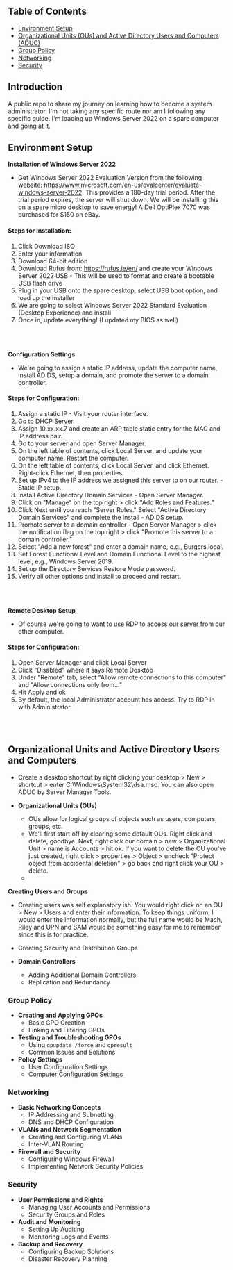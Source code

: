 ## Table of Contents

  - [Environment Setup](#environment-setup)
  - [Organizational Units (OUs) and Active Directory Users and Computers (ADUC)](#organizational-units-and-active-directory-users-and-computers)
  - [Group Policy](#group-policy)
  - [Networking](#networking)
  - [Security](#security)




## Introduction
A public repo to share my journey on learning how to become a system administrator. I'm not taking any specific route nor am I following any specific guide. I'm loading up Windows Server 2022 on a spare computer and going at it.




## Environment Setup

**Installation of Windows Server 2022**
  - Get Windows Server 2022 Evaluation Version from the following website: https://www.microsoft.com/en-us/evalcenter/evaluate-windows-server-2022. This provides a 180-day trial period. After the trial period expires, the server will shut down. We will be installing this on a spare micro desktop to save energy! A Dell OptiPlex 7070 was purchased for $150 on eBay.

#### Steps for Installation:

  1. Click Download ISO
  2. Enter your information
  3. Download 64-bit edition
  4. Download Rufus from: https://rufus.ie/en/ and create your Windows Server 2022 USB - This will be used to format and create a bootable USB flash drive
  5. Plug in your USB onto the spare desktop, select USB boot option, and load up the installer
  6. We are going to select Windows Server 2022 Standard Evaluation (Desktop Experience) and install
  7. Once in, update everything! (I updated my BIOS as well)
<br/>
<br/>




**Configuration Settings**
  - We're going to assign a static IP address, update the computer name, install AD DS, setup a domain, and promote the server to a domain controller.

#### Steps for Configuration:

  1. Assign a static IP - Visit your router interface.
  2. Go to DHCP Server.
  3. Assign 10.xx.xx.7 and create an ARP table static entry for the MAC and IP address pair.
  4. Go to your server and open Server Manager.
  5. On the left table of contents, click Local Server, and update your computer name. Restart the computer.
  6. On the left table of contents, click Local Server, and click Ethernet. Right-click Ethernet, then properties.
  7. Set up IPv4 to the IP address we assigned this server to on our router. - Static IP setup.
  8. Install Active Directory Domain Services - Open Server Manager.
  9. Click on "Manage" on the top right > click "Add Roles and Features."
  10. Click Next until you reach "Server Roles." Select "Active Directory Domain Services" and complete the install - AD DS setup.
  11. Promote server to a domain controller - Open Server Manager > click the notification flag on the top right > click "Promote this server to a domain controller."
  12. Select "Add a new forest" and enter a domain name, e.g., Burgers.local.
  13. Set Forest Functional Level and Domain Functional Level to the highest level, e.g., Windows Server 2019.
  14. Set up the Directory Services Restore Mode password.
  15. Verify all other options and install to proceed and restart.
<br/>
<br/>




**Remote Desktop Setup**
  - Of course we're going to want to use RDP to access our server from our other computer.

#### Steps for Configuration:
  1. Open Server Manager and click Local Server
  2. Click "Disabled" where it says Remote Desktop
  3. Under "Remote" tab, select "Allow remote connections to this computer" and "Allow connections only from..."
  4. Hit Apply and ok
  5. By default, the local Administrator account has access. Try to RDP in with Administrator.
<br/>
<br/>



## Organizational Units and Active Directory Users and Computers
  - Create a desktop shortcut by right clicking your desktop > New > shortcut > enter C:\Windows\System32\dsa.msc. You can also open ADUC by Server Manager Tools.

- **Organizational Units (OUs)**
  - OUs allow for logical groups of objects such as users, computers, groups, etc.
  - We'll first start off by clearing some default OUs. Right click and delete, goodbye. Next, right click our domain > new > Organizational Unit > name is Accounts > hit ok. If you want to delete the OU you've just created, right click > properties > Object > uncheck "Protect object from accidental deletion" > go back and right click your OU > delete.
  -  
**Creating Users and Groups**
  - Creating users was self explanatory ish. You would right click on an OU > New > Users and enter their information. To keep things uniform, I would enter the information normally, but the full name would be Mach, Riley and UPN and SAM would be something easy for me to remember since this is for practice.
  - Creating Security and Distribution Groups

- **Domain Controllers**
  - Adding Additional Domain Controllers
  - Replication and Redundancy

### Group Policy
- **Creating and Applying GPOs**
  - Basic GPO Creation
  - Linking and Filtering GPOs
- **Testing and Troubleshooting GPOs**
  - Using `gpupdate /force` and `gpresult`
  - Common Issues and Solutions
- **Policy Settings**
  - User Configuration Settings
  - Computer Configuration Settings

### Networking
- **Basic Networking Concepts**
  - IP Addressing and Subnetting
  - DNS and DHCP Configuration
- **VLANs and Network Segmentation**
  - Creating and Configuring VLANs
  - Inter-VLAN Routing
- **Firewall and Security**
  - Configuring Windows Firewall
  - Implementing Network Security Policies

### Security
- **User Permissions and Rights**
  - Managing User Accounts and Permissions
  - Security Groups and Roles
- **Audit and Monitoring**
  - Setting Up Auditing
  - Monitoring Logs and Events
- **Backup and Recovery**
  - Configuring Backup Solutions
  - Disaster Recovery Planning
